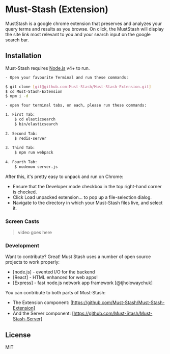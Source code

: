 # Must-Stash (Extension)

MustStash is a google chrome extension that preserves and analyzes your query terms and results as you browse. On click, the MustStash will display the site link most relevant to you and your search input on the google search bar.

## Installation
Must-Stash requires [Node.js](https://nodejs.org/) v4+ to run.
```sh
- Open your favourite Terminal and run these commands: 

$ git clone [git@github.com:Must-Stash/Must-Stash-Extension.git] 
$ cd Must-Stash-Extension
$ npm i -d

- open four terminal tabs, on each, please run these commands:

1. First Tab:
    $ cd elasticsearch
    $ bin/elasticsearch
    
2. Second Tab:
    $ redis-server
    
3. Third Tab:
    $ npm run webpack
    
4. Fourth Tab:
    $ nodemon server.js
```
After this, it's pretty easy to unpack and run on Chrome:

- Ensure that the Developer mode checkbox in the top right-hand corner is checked.
- Click Load unpacked extension… to pop up a file-selection dialog.
- Navigate to the directory in which your Must-Stash files live, and select it.

### Screen Casts

> video goes here

### Development
Want to contribute? Great!
Must Stash uses a number of open source projects to work properly:
* [node.js] - evented I/O for the backend
* [React] - HTML enhanced for web apps!
* [Express] - fast node.js network app framework [@tjholowaychuk]

You can contribute to both parts of Must-Stash:

- The Extension component: [https://github.com/Must-Stash/Must-Stash-Extension]
- And the Server component: [https://github.com/Must-Stash/Must-Stash-Server]

License
----

MIT


